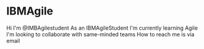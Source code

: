 # IBMAgile
Hi I'm @IMBAgilestudent
As an IBMAgileStudent
I'm currently learning Agile
I'm looking to collaborate with same-minded teams
How to reach me is via email
